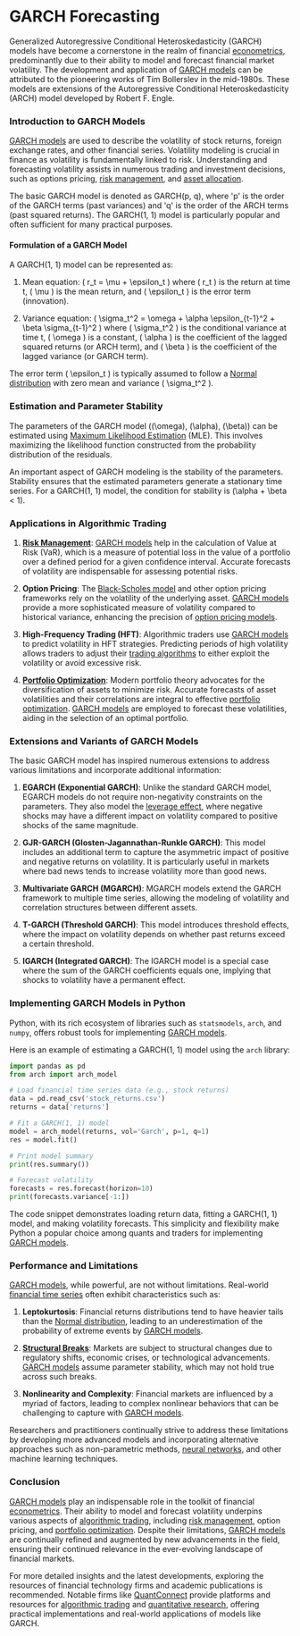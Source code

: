 # GARCH Forecasting

Generalized Autoregressive Conditional Heteroskedasticity (GARCH) models have become a cornerstone in the realm of financial [econometrics](../e/econometrics_in_trading.md), predominantly due to their ability to model and forecast financial market volatility. The development and application of [GARCH models](../g/garch_models.md) can be attributed to the pioneering works of Tim Bollerslev in the mid-1980s. These models are extensions of the Autoregressive Conditional Heteroskedasticity (ARCH) model developed by Robert F. Engle.

### Introduction to GARCH Models

[GARCH models](../g/garch_models.md) are used to describe the volatility of stock returns, foreign exchange rates, and other financial series. Volatility modeling is crucial in finance as volatility is fundamentally linked to risk. Understanding and forecasting volatility assists in numerous trading and investment decisions, such as options pricing, [risk management](../r/risk_management.md), and [asset allocation](../a/asset_allocation.md).

The basic GARCH model is denoted as GARCH(p, q), where 'p' is the order of the GARCH terms (past variances) and 'q' is the order of the ARCH terms (past squared returns). The GARCH(1, 1) model is particularly popular and often sufficient for many practical purposes.

#### Formulation of a GARCH Model

A GARCH(1, 1) model can be represented as:

1. Mean equation:
    \( r_t = \mu + \epsilon_t \)
    where \( r_t \) is the return at time t, \( \mu \) is the mean return, and \( \epsilon_t \) is the error term (innovation).

2. Variance equation:
    \( \sigma_t^2 = \omega + \alpha \epsilon_{t-1}^2 + \beta \sigma_{t-1}^2 \)
    where \( \sigma_t^2 \) is the conditional variance at time t, \( \omega \) is a constant, \( \alpha \) is the coefficient of the lagged squared returns (or ARCH term), and \( \beta \) is the coefficient of the lagged variance (or GARCH term).

The error term \( \epsilon_t \) is typically assumed to follow a [Normal distribution](../n/normal_distribution_in_trading.md) with zero mean and variance \( \sigma_t^2 \).

### Estimation and Parameter Stability

The parameters of the GARCH model (\(\omega\), \(\alpha\), \(\beta\)) can be estimated using [Maximum Likelihood Estimation](../m/maximum_likelihood_estimation.md) (MLE). This involves maximizing the likelihood function constructed from the probability distribution of the residuals.

An important aspect of GARCH modeling is the stability of the parameters. Stability ensures that the estimated parameters generate a stationary time series. For a GARCH(1, 1) model, the condition for stability is \(\alpha + \beta < 1\).

### Applications in Algorithmic Trading

1. **[Risk Management](../r/risk_management.md)**: 
   [GARCH models](../g/garch_models.md) help in the calculation of Value at Risk (VaR), which is a measure of potential loss in the value of a portfolio over a defined period for a given confidence interval. Accurate forecasts of volatility are indispensable for assessing potential risks.

2. **Option Pricing**:
   The [Black-Scholes model](../b/black-scholes_model.md) and other option pricing frameworks rely on the volatility of the underlying asset. [GARCH models](../g/garch_models.md) provide a more sophisticated measure of volatility compared to historical variance, enhancing the precision of [option pricing models](../o/option_pricing_models.md).

3. **High-Frequency Trading (HFT)**:
   Algorithmic traders use [GARCH models](../g/garch_models.md) to predict volatility in HFT strategies. Predicting periods of high volatility allows traders to adjust their [trading algorithms](../t/trading_algorithms.md) to either exploit the volatility or avoid excessive risk.

4. **[Portfolio Optimization](../p/portfolio_optimization.md)**:
   Modern portfolio theory advocates for the diversification of assets to minimize risk. Accurate forecasts of asset volatilities and their correlations are integral to effective [portfolio optimization](../p/portfolio_optimization.md). [GARCH models](../g/garch_models.md) are employed to forecast these volatilities, aiding in the selection of an optimal portfolio.

### Extensions and Variants of GARCH Models

The basic GARCH model has inspired numerous extensions to address various limitations and incorporate additional information:

1. **EGARCH (Exponential GARCH)**:
   Unlike the standard GARCH model, EGARCH models do not require non-negativity constraints on the parameters. They also model the [leverage effect](../l/leverage_effect_in_trading.md), where negative shocks may have a different impact on volatility compared to positive shocks of the same magnitude.

2. **GJR-GARCH (Glosten-Jagannathan-Runkle GARCH)**:
   This model includes an additional term to capture the asymmetric impact of positive and negative returns on volatility. It is particularly useful in markets where bad news tends to increase volatility more than good news.

3. **Multivariate GARCH (MGARCH)**:
   MGARCH models extend the GARCH framework to multiple time series, allowing the modeling of volatility and correlation structures between different assets.

4. **T-GARCH (Threshold GARCH)**:
   This model introduces threshold effects, where the impact on volatility depends on whether past returns exceed a certain threshold.

5. **IGARCH (Integrated GARCH)**:
   The IGARCH model is a special case where the sum of the GARCH coefficients equals one, implying that shocks to volatility have a permanent effect.

### Implementing GARCH Models in Python

Python, with its rich ecosystem of libraries such as `statsmodels`, `arch`, and `numpy`, offers robust tools for implementing [GARCH models](../g/garch_models.md).

Here is an example of estimating a GARCH(1, 1) model using the `arch` library:

```python
import pandas as pd
from arch import arch_model

# Load financial time series data (e.g., stock returns)
data = pd.read_csv('stock_returns.csv')
returns = data['returns']

# Fit a GARCH(1, 1) model
model = arch_model(returns, vol='Garch', p=1, q=1)
res = model.fit()

# Print model summary
print(res.summary())

# Forecast volatility
forecasts = res.forecast(horizon=10)
print(forecasts.variance[-1:])
```

The code snippet demonstrates loading return data, fitting a GARCH(1, 1) model, and making volatility forecasts. This simplicity and flexibility make Python a popular choice among quants and traders for implementing [GARCH models](../g/garch_models.md).

### Performance and Limitations

[GARCH models](../g/garch_models.md), while powerful, are not without limitations. Real-world [financial time series](../f/financial_time_series.md) often exhibit characteristics such as:

1. **Leptokurtosis**: Financial returns distributions tend to have heavier tails than the [Normal distribution](../n/normal_distribution_in_trading.md), leading to an underestimation of the probability of extreme events by [GARCH models](../g/garch_models.md).

2. **[Structural Breaks](../s/structural_breaks_in_trading.md)**: Markets are subject to structural changes due to regulatory shifts, economic crises, or technological advancements. [GARCH models](../g/garch_models.md) assume parameter stability, which may not hold true across such breaks.

3. **Nonlinearity and Complexity**: Financial markets are influenced by a myriad of factors, leading to complex nonlinear behaviors that can be challenging to capture with [GARCH models](../g/garch_models.md).

Researchers and practitioners continually strive to address these limitations by developing more advanced models and incorporating alternative approaches such as non-parametric methods, [neural networks](../n/neural_networks_in_trading.md), and other machine learning techniques.

### Conclusion

[GARCH models](../g/garch_models.md) play an indispensable role in the toolkit of financial [econometrics](../e/econometrics_in_trading.md). Their ability to model and forecast volatility underpins various aspects of [algorithmic trading](../a/algorithmic_trading.md), including [risk management](../r/risk_management.md), option pricing, and [portfolio optimization](../p/portfolio_optimization.md). Despite their limitations, [GARCH models](../g/garch_models.md) are continually refined and augmented by new advancements in the field, ensuring their continued relevance in the ever-evolving landscape of financial markets.

For more detailed insights and the latest developments, exploring the resources of financial technology firms and academic publications is recommended. Notable firms like [QuantConnect](https://www.quantconnect.com/) provide platforms and resources for [algorithmic trading](../a/algorithmic_trading.md) and [quantitative research](../q/quantitative_research.md), offering practical implementations and real-world applications of models like GARCH.